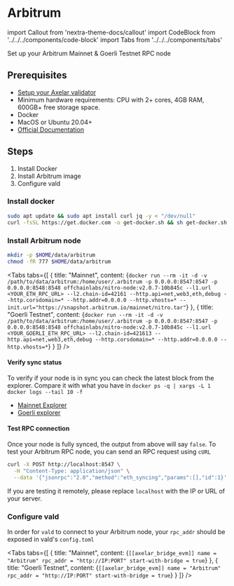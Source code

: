 # Arbitrum

import Callout from 'nextra-theme-docs/callout'
import CodeBlock from '../../../components/code-block'
import Tabs from '../../../components/tabs'

Set up your Arbitrum Mainnet & Goerli Testnet RPC node

## Prerequisites

- [Setup your Axelar validator](/validator/setup)
- Minimum hardware requirements: CPU with 2+ cores, 4GB RAM, 600GB+ free storage space.
- Docker
- MacOS or Ubuntu 20.04+
- [Official Documentation](https://developer.offchainlabs.com/node-running/running-a-node)


## Steps
1. Install Docker
2. Install Arbitrum image
3. Configure vald


### Install docker

```bash
sudo apt update && sudo apt install curl jq -y < "/dev/null"
curl -fsSL https://get.docker.com -o get-docker.sh && sh get-docker.sh
```

### Install Arbitrum node

```bash
mkdir -p $HOME/data/arbitrum
chmod -fR 777 $HOME/data/arbitrum
```

<Tabs tabs={[
{
title: "Mainnet",
content: <CodeBlock language="bash">
{`docker run --rm -it -d -v /path/to/data/arbitrum:/home/user/.arbitrum -p 0.0.0.0:8547:8547 -p 0.0.0.0:8548:8548 offchainlabs/nitro-node:v2.0.7-10b845c --l1.url <YOUR_ETH_RPC_URL> --l2.chain-id=42161 --http.api=net,web3,eth,debug --http.corsdomain=* --http.addr=0.0.0.0 --http.vhosts=* --init.url="https://snapshot.arbitrum.io/mainnet/nitro.tar"`}
</CodeBlock>
},
{
title: "Goerli Testnet",
content: <CodeBlock language="bash">
{`docker run --rm -it -d -v /path/to/data/arbitrum:/home/user/.arbitrum -p 0.0.0.0:8547:8547 -p 0.0.0.0:8548:8548 offchainlabs/nitro-node:v2.0.7-10b845c --l1.url <YOUR_GOERLI_ETH_RPC_URL> --l2.chain-id=421613 --http.api=net,web3,eth,debug --http.corsdomain=* --http.addr=0.0.0.0 --http.vhosts=*`}
</CodeBlock>
}
]} />

#### Verify sync status

To verify if your node is in sync you can check the latest block from the explorer.
Compare it with what you have in `docker ps -q | xargs -L 1 docker logs --tail 10 -f`

- [Mainnet Explorer](https://arbiscan.io)
- [Goerli explorer](https://goerli.arbiscan.io)

#### Test RPC connection

Once your node is fully synced, the output from above will say `false`. To test your Arbitrum RPC node, you can send an RPC request using `cURL`

```bash
curl -X POST http://localhost:8547 \
  -H "Content-Type: application/json" \
  --data '{"jsonrpc":"2.0","method":"eth_syncing","params":[],"id":1}'
```

If you are testing it remotely, please replace `localhost` with the IP or URL of your server.

### Configure vald

In order for `vald` to connect to your Arbitrum node, your `rpc_addr` should be exposed in
vald's `config.toml`


<Tabs tabs={[
{
title: "Mainnet",
content: <CodeBlock language="yaml">
{`[[axelar_bridge_evm]]
name = "Arbitrum"
rpc_addr = "http://IP:PORT"
start-with-bridge = true`}
</CodeBlock>
},
{
title: "Goerli Testnet",
content: <CodeBlock language="yaml">
{`[[axelar_bridge_evm]]
name = "Arbitrum"
rpc_addr = "http://IP:PORT"
start-with-bridge = true`}
</CodeBlock>
}
]} />
